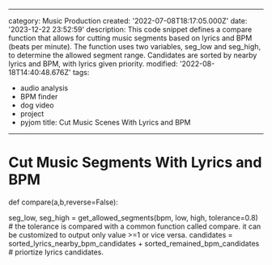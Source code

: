 ------
category: Music Production
created: '2022-07-08T18:17:05.000Z'
date: '2023-12-22 23:52:59'
description: This code snippet defines a compare function that allows for cutting
  music segments based on lyrics and BPM (beats per minute). The function uses two
  variables, seg_low and seg_high, to determine the allowed segment range. Candidates
  are sorted by nearby lyrics and BPM, with lyrics given priority.
modified: '2022-08-18T14:40:48.676Z'
tags:
- audio analysis
- BPM finder
- dog video
- project
- pyjom
title: Cut Music Scenes With Lyrics and BPM
------

# Cut Music Segments With Lyrics and BPM

def compare(a,b,reverse=False):


seg_low, seg_high = get_allowed_segments(bpm, low, high, tolerance=0.8) # the tolerance is compared with a common function called compare. it can be customized to output only value >=1 or vice versa.
candidates = sorted_lyrics_nearby_bpm_candidates + sorted_remained_bpm_candidates # priortize lyrics candidates.
